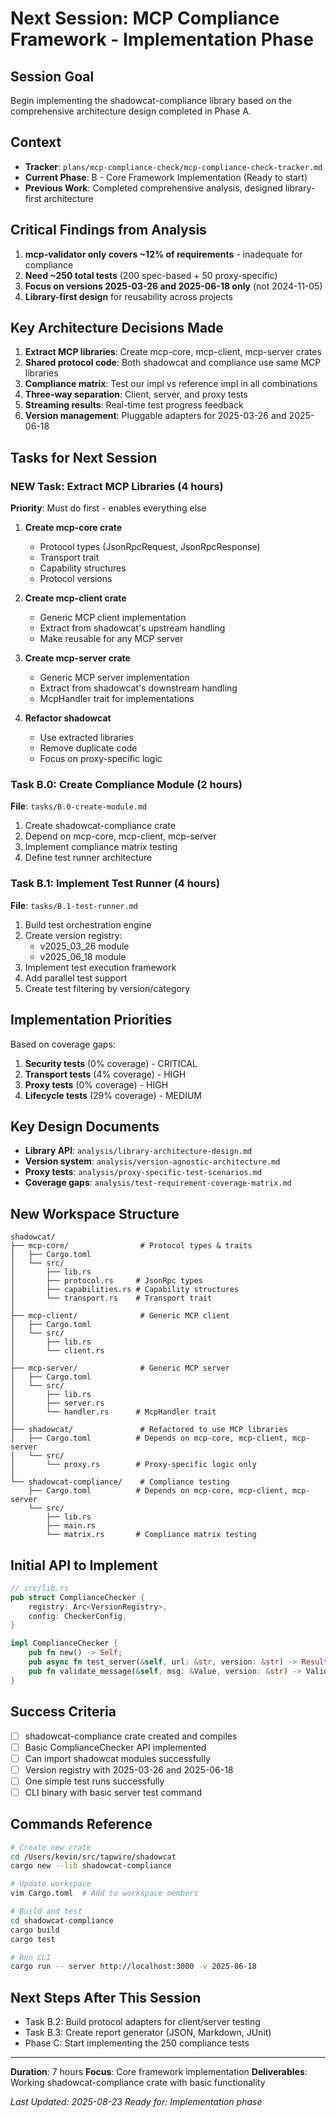 # Next Session: MCP Compliance Framework - Implementation Phase

## Session Goal
Begin implementing the shadowcat-compliance library based on the comprehensive architecture design completed in Phase A.

## Context
- **Tracker**: `plans/mcp-compliance-check/mcp-compliance-check-tracker.md`
- **Current Phase**: B - Core Framework Implementation (Ready to start)
- **Previous Work**: Completed comprehensive analysis, designed library-first architecture

## Critical Findings from Analysis
1. **mcp-validator only covers ~12% of requirements** - inadequate for compliance
2. **Need ~250 total tests** (200 spec-based + 50 proxy-specific)
3. **Focus on versions 2025-03-26 and 2025-06-18 only** (not 2024-11-05)
4. **Library-first design** for reusability across projects

## Key Architecture Decisions Made
1. **Extract MCP libraries**: Create mcp-core, mcp-client, mcp-server crates
2. **Shared protocol code**: Both shadowcat and compliance use same MCP libraries
3. **Compliance matrix**: Test our impl vs reference impl in all combinations
4. **Three-way separation**: Client, server, and proxy tests
5. **Streaming results**: Real-time test progress feedback
6. **Version management**: Pluggable adapters for 2025-03-26 and 2025-06-18

## Tasks for Next Session

### NEW Task: Extract MCP Libraries (4 hours)
**Priority**: Must do first - enables everything else

1. **Create mcp-core crate**
   - Protocol types (JsonRpcRequest, JsonRpcResponse)
   - Transport trait
   - Capability structures
   - Protocol versions

2. **Create mcp-client crate**
   - Generic MCP client implementation
   - Extract from shadowcat's upstream handling
   - Make reusable for any MCP server

3. **Create mcp-server crate**
   - Generic MCP server implementation
   - Extract from shadowcat's downstream handling
   - McpHandler trait for implementations

4. **Refactor shadowcat**
   - Use extracted libraries
   - Remove duplicate code
   - Focus on proxy-specific logic

### Task B.0: Create Compliance Module (2 hours)
**File**: `tasks/B.0-create-module.md`

1. Create shadowcat-compliance crate
2. Depend on mcp-core, mcp-client, mcp-server
3. Implement compliance matrix testing
4. Define test runner architecture

### Task B.1: Implement Test Runner (4 hours)
**File**: `tasks/B.1-test-runner.md`

1. Build test orchestration engine
2. Create version registry:
   - v2025_03_26 module
   - v2025_06_18 module
3. Implement test execution framework
4. Add parallel test support
5. Create test filtering by version/category

## Implementation Priorities
Based on coverage gaps:
1. **Security tests** (0% coverage) - CRITICAL
2. **Transport tests** (4% coverage) - HIGH  
3. **Proxy tests** (0% coverage) - HIGH
4. **Lifecycle tests** (29% coverage) - MEDIUM

## Key Design Documents
- **Library API**: `analysis/library-architecture-design.md`
- **Version system**: `analysis/version-agnostic-architecture.md`
- **Proxy tests**: `analysis/proxy-specific-test-scenarios.md`
- **Coverage gaps**: `analysis/test-requirement-coverage-matrix.md`

## New Workspace Structure

```
shadowcat/
├── mcp-core/                # Protocol types & traits
│   ├── Cargo.toml
│   └── src/
│       ├── lib.rs
│       ├── protocol.rs     # JsonRpc types
│       ├── capabilities.rs # Capability structures
│       └── transport.rs    # Transport trait
│
├── mcp-client/              # Generic MCP client
│   ├── Cargo.toml
│   └── src/
│       ├── lib.rs
│       └── client.rs
│
├── mcp-server/              # Generic MCP server
│   ├── Cargo.toml
│   └── src/
│       ├── lib.rs
│       ├── server.rs
│       └── handler.rs      # McpHandler trait
│
├── shadowcat/               # Refactored to use MCP libraries
│   ├── Cargo.toml          # Depends on mcp-core, mcp-client, mcp-server
│   └── src/
│       └── proxy.rs        # Proxy-specific logic only
│
└── shadowcat-compliance/    # Compliance testing
    ├── Cargo.toml          # Depends on mcp-core, mcp-client, mcp-server
    └── src/
        ├── lib.rs
        ├── main.rs
        └── matrix.rs       # Compliance matrix testing
```

## Initial API to Implement

```rust
// src/lib.rs
pub struct ComplianceChecker {
    registry: Arc<VersionRegistry>,
    config: CheckerConfig,
}

impl ComplianceChecker {
    pub fn new() -> Self;
    pub async fn test_server(&self, url: &str, version: &str) -> Result<ComplianceReport>;
    pub fn validate_message(&self, msg: &Value, version: &str) -> ValidationResult;
}
```

## Success Criteria
- [ ] shadowcat-compliance crate created and compiles
- [ ] Basic ComplianceChecker API implemented
- [ ] Can import shadowcat modules successfully
- [ ] Version registry with 2025-03-26 and 2025-06-18
- [ ] One simple test runs successfully
- [ ] CLI binary with basic server test command

## Commands Reference

```bash
# Create new crate
cd /Users/kevin/src/tapwire/shadowcat
cargo new --lib shadowcat-compliance

# Update workspace
vim Cargo.toml  # Add to workspace members

# Build and test
cd shadowcat-compliance
cargo build
cargo test

# Run CLI
cargo run -- server http://localhost:3000 -v 2025-06-18
```

## Next Steps After This Session
- Task B.2: Build protocol adapters for client/server testing
- Task B.3: Create report generator (JSON, Markdown, JUnit)
- Phase C: Start implementing the 250 compliance tests

---

**Duration**: 7 hours
**Focus**: Core framework implementation
**Deliverables**: Working shadowcat-compliance crate with basic functionality

*Last Updated: 2025-08-23*
*Ready for: Implementation phase*